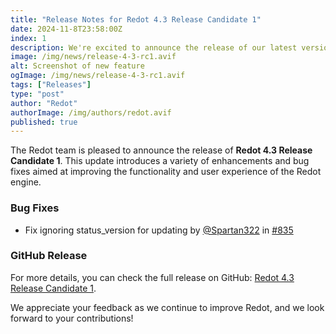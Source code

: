 ```yaml
---
title: "Release Notes for Redot 4.3 Release Candidate 1"
date: 2024-11-8T23:58:00Z
index: 1
description: We're excited to announce the release of our latest version, featuring a host of enhancements and fixes
image: /img/news/release-4-3-rc1.avif
alt: Screenshot of new feature
ogImage: /img/news/release-4-3-rc1.avif
tags: ["Releases"]
type: "post"
author: "Redot"
authorImage: /img/authors/redot.avif
published: true
---
```


The Redot team is pleased to announce the release of **Redot 4.3 Release Candidate 1**. This update introduces a variety of enhancements and bug fixes aimed at improving the functionality and user experience of the Redot engine.

### Bug Fixes
- Fix ignoring status_version for updating by [@Spartan322](https://github.com/Spartan322) in [#835](https://github.com/Redot-Engine/redot-engine/pull/835)

### GitHub Release
For more details, you can check the full release on GitHub: [Redot 4.3 Release Candidate 1](https://github.com/Redot-Engine/redot-engine/releases/tag/redot-4.3-rc.1).

We appreciate your feedback as we continue to improve Redot, and we look forward to your contributions!
